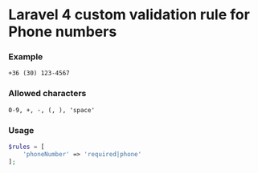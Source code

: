 # Laravel 4 custom validation rule for Phone numbers

### Example

    +36 (30) 123-4567

### Allowed characters

    0-9, +, -, (, ), 'space'

### Usage
```php   
$rules = [  
    'phoneNumber' => 'required|phone'  
];  
```